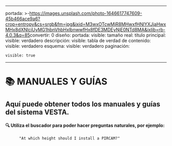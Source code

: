 * * *

portada: >-<https://images.unsplash.com/photo-1646617747609-45b466ace9a6?crop=entropy&cs=srgb&fm=jpg&ixid=M3wxOTcwMjR8MHwxfHNlYXJjaHwxMHx8dXNlciUyMG1hbnVhbHxlbnwwfHx8fDE3MDEyNjE0NTd8MA&ixlib=rb-4.0.3&q=85>convertir: 0
diseño: portada: visible: tamaño real: título principal: visible: verdadero descripción: visible: tabla de verdad de contenido: visible: verdadero esquema: visible: verdadero paginación:

    visible: true

* * *

# 📚 MANUALES Y GUÍAS

## Aquí puede obtener todos los manuales y guías del sistema VESTA.

#### 🔍 Utiliza el buscador para poder hacer preguntas naturales, por ejemplo:

          "At which height should I install a PIRCAM?"
